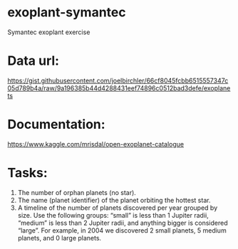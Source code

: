 # exoplant-symantec
Symantec exoplant exercise 
# Data url: 
https://gist.githubusercontent.com/joelbirchler/66cf8045fcbb6515557347c05d789b4a/raw/9a196385b44d4288431eef74896c0512bad3defe/exoplanets
# Documentation: 
https://www.kaggle.com/mrisdal/open-exoplanet-catalogue

# Tasks:
1) The number of orphan planets (no star).
2) The name (planet identifier) of the planet orbiting the hottest star.
3) A timeline of the number of planets discovered per year grouped by size. Use the following groups: “small” is less than 1 Jupiter radii, “medium” is less than 2 Jupiter radii, and anything bigger is considered “large”. For example, in 2004 we discovered 2 small planets, 5 medium planets, and 0 large planets.
